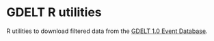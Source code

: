 # GDELT R utilities

R utilities to download filtered data from the
[GDELT 1.0 Event Database](https://www.gdeltproject.org/).
